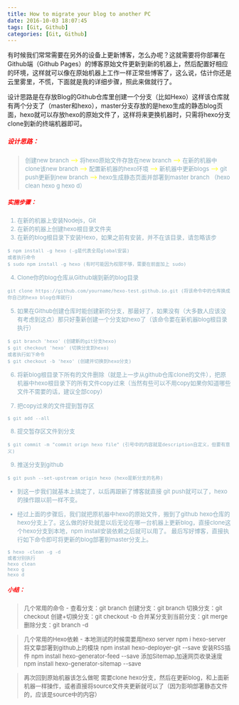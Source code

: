 ```yaml
---
title: How to migrate your blog to another PC
date: 2016-10-03 18:07:45
tags: [Git, Github]
categories: [Git, Github]
---
```

有时候我们常常需要在另外的设备上更新博客，怎么办呢？这就需要将你部署在Github端（Github Pages）的博客原始文件更新到新的机器上，然后配置好相应的环境，这样就可以像在原始机器上工作一样正常些博客了，这么说，估计你还是云里雾里，不慌，下面就是我的详细步骤，照此来做就行了。

设计思路是在存放Blog的Github仓库里创建一个分支（比如Hexo）这样该仓库就有两个分支了（master和hexo），master分支存放的是hexo生成的静态blog页面，hexo就可以存放hexo的原始文件了，这样将来更换机器时，只需将hexo分支clone到新的终端机器即可。

##### <font color="red">设计思路：</font>
> <font color=#8ab size=2.5> 创建new branch <font color="yellow">--></font> 将hexo原始文件存放在new branch <font color="yellow">--></font> 在新的机器中clone该new branch <font color="yellow">--></font> 配置新机器的hexo环境 <font color="yellow">--></font> 新机器中更新blogs <font color="yellow">--></font> git push更新到new branch <font color="yellow">--></font> hexo生成静态页面并部署到master branch （hexo clean hexo g hexo d）

<!--More-->
##### <font color="red">实施步骤：</font>
1. 在新的机器上安装Nodejs，Git
2. 在新的机器上创建hexo根目录文件夹
3. 在新的blog根目录下安装Hexo，如果之前有安装，并不在该目录，请忽略该步
```
$ npm install -g hexo (-g是代表全局global安装)
或者执行命令
$ sudo npm install -g hexo (有时可能因为权限不够，需要在前面加上 sudo)
```
4. Clone你的blog仓库从Github端到新的blog目录
```
git clone https://github.com/yourname/hexo-test.github.io.git (将该命令中的仓库换成你自己的hexo blog仓库就行)
```
5. 如果在Github创建仓库时能创建新的分支，那最好了，如果没有（大多数人应该没有考虑到这点）那只好重新创建一个分支如hexo了（该命令要在新机器blog根目录执行）
```
$ git branch 'hexo' (创建新的git分支hexo)
$ git checkout 'hexo' (切换分支到hexo)
或者执行如下命令
$ git checkout -b 'hexo' (创建并切换到hexo分支)
```
6. 将新blog根目录下所有的文件删除（就是上一步从github仓库clone的文件），把原机器中hexo根目录下的所有文件copy过来（当然有些可以不用copy如果你知道哪些文件不需要的话，建议全部copy）

7. 把copy过来的文件提到暂存区
```
$ git add --all
```

8. 提交暂存区文件到分支
```
$ git commit -m "commit orign hexo file" (引号中的内容就是description自定义，但要有意义)
```

9. 推送分支到github
```
$ git push --set-upstream origin hexo (hexo是新分支的名称)
```

- 到这一步我们就基本上搞定了，以后再跟新了博客就直接 git push就可以了，hexo的操作跟以前一样不变。

- 经过上面的步骤后，我们就把原机器中hexo的原始文件，搬到了github hexo仓库的hexo分支上了。这么做的好处就是以后无论在哪一台机器上更新blog，直接clone这个hexo分支到本地，npm install安装依赖之后就可以用了。 最后写好博客，直接执行如下命令即可将更新的blog部署到master分支上。
```
$ hexo -clean -g -d
或者分别执行
hexo clean
hexo g
hexo d
```

##### <font color="red">小结：</font>
> 几个常用的命令 -
查看分支：git branch
创建分支：git branch <name>
切换分支：git checkout <name>
创建+切换分支：git checkout -b <name>
合并某分支到当前分支：git merge <name>
删除分支：git branch -d <name>

> 几个常用的Hexo依赖 -
本地测试的时候需要用hexo server
npm i hexo-server
将文章部署到github上的模块
npm install hexo-deployer-git --save
安装RSS插件
npm install hexo-generator-feed --save
添加Sitemap,加速网页收录速度
npm install hexo-generator-sitemap --save

> 再次回到原始机器该怎么做呢
需要clone hexo分支，然后在更新blog，和上面新机器一样操作，或者直接将source文件夹更新就可以了（因为影响部署静态文件的，应该是source中的内容）
